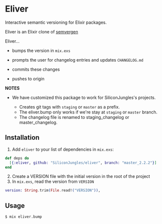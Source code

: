 # Eliver

Interactive semantic versioning for Elixir packages.

Eliver is an Elixir clone of [semvergen](https://github.com/brendon9x/semvergen)

Eliver...
* bumps the version in `mix.exs`
* prompts the user for changelog entries and updates `CHANGELOG.md`
* commits these changes

* pushes to origin

**NOTES**

- We have customized this package to work for SiliconJungles's projects.

  - Creates git tags with `staging` or `master` as a prefix.
  - The eliver.bump only works if we're stay at `staging` or `master` branch.
  - The changelog file is renamed to staging_changelog or master_changelog.

## Installation

  1. Add `eliver` to your list of dependencies in `mix.exs`:

```elixir
def deps do
  [{:eliver, github: "SiliconJungles/eliver", branch: "master_2.2.2"}]
end
```

  2. Create a VERSION file with the initial version in the root of the project
  3. In `mix.exs`, read the version from `VERSION`

```elixir
version: String.trim(File.read!("VERSION")),
```

## Usage

```bash
$ mix eliver.bump
```
